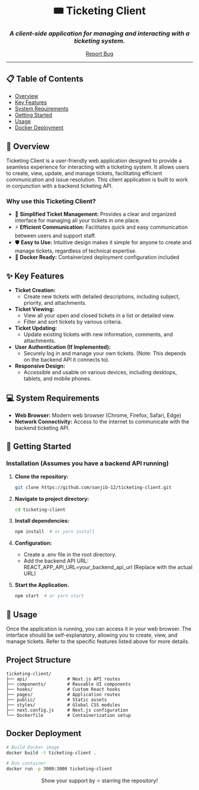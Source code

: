 <div align="center">

# 🎟  Ticketing Client

### *A client-side application for managing and interacting with a ticketing system.*



[Report Bug](https://github.com/sanjib-12/ticketing-client/issues) 

</div>

---

## 📋 Table of Contents

- [Overview](#-overview)
- [Key Features](#-key-features)
- [System Requirements](#-system-requirements)
- [Getting Started](#-getting-started)
- [Usage](#-usage)
- [Docker Deployment](#-Docker-Deployment)


## 📖 Overview

Ticketing Client is a user-friendly web application designed to provide a seamless experience for interacting with a ticketing system.  It allows users to create, view, update, and manage tickets, facilitating efficient communication and issue resolution. This client application is built to work in conjunction with a backend ticketing API.

### Why use this Ticketing Client?

- 🎯 **Simplified Ticket Management:**  Provides a clear and organized interface for managing all your tickets in one place.
- ⚡ **Efficient Communication:**  Facilitates quick and easy communication between users and support staff.
- 🛡️ **Easy to Use:** Intuitive design makes it simple for anyone to create and manage tickets, regardless of technical expertise.
- 🐳 **Docker Ready:** Containerized deployment configuration included

## ✨ Key Features

- **Ticket Creation:**
    - Create new tickets with detailed descriptions, including subject, priority, and attachments.
- **Ticket Viewing:**
    - View all your open and closed tickets in a list or detailed view.
    - Filter and sort tickets by various criteria.
- **Ticket Updating:**
    - Update existing tickets with new information, comments, and attachments.
- **User Authentication (If Implemented):**
    - Securely log in and manage your own tickets. (Note:  This depends on the backend API it connects to).
- **Responsive Design:**
    - Accessible and usable on various devices, including desktops, tablets, and mobile phones.

## 💻 System Requirements

- **Web Browser:**  Modern web browser (Chrome, Firefox, Safari, Edge)
- **Network Connectivity:**  Access to the internet to communicate with the backend ticketing API.

## 🚀 Getting Started

### Installation (Assumes you have a backend API running)

1. **Clone the repository:**
   ```bash
   git clone https://github.com/sanjib-12/ticketing-client.git
   ```

2. **Navigate to project directory:**
   ```bash
   cd ticketing-client
   ```

3. **Install dependencies:**
   ```bash
   npm install  # or yarn install
   ```

4. **Configuration:**
   - Create a .env file in the root directory.
   - Add the backend API URL: REACT_APP_API_URL=your_backend_api_url (Replace with the actual URL)

5. **Start the Application.**
   ```bash
   npm start  # or yarn start
   ```

## 📘 Usage
Once the application is running, you can access it in your web browser.  The interface should be self-explanatory, allowing you to create, view, and manage tickets.  Refer to the specific features listed above for more details.


## Project Structure
``` text
ticketing-client/
├── api/               # Next.js API routes
├── components/        # Reusable UI components
├── hooks/             # Custom React hooks
├── pages/             # Application routes
├── public/            # Static assets
├── styles/            # Global CSS modules
├── next.config.js     # Next.js configuration
└── Dockerfile         # Containerization setup
```

## Docker Deployment
```bash
# Build Docker image
docker build -t ticketing-client .

# Run container
docker run -p 3000:3000 ticketing-client
```
<div align="center"> Show your support by ⭐ starring the repository! </div> 